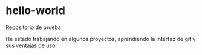 # hello-world
Repositorio de prueba 

He estado trabajando en algunos proyectos, aprendiendo la interfaz de git y sus ventajas de uso!
